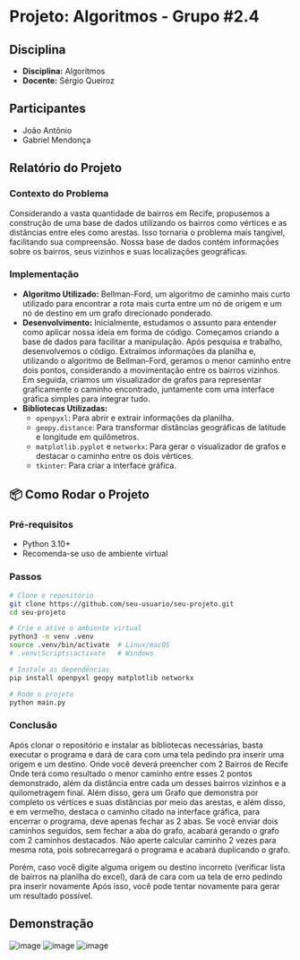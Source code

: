 # Projeto: Algoritmos - Grupo #2.4

## Disciplina
- **Disciplina:** Algoritmos
- **Docente:** Sérgio Queiroz

## Participantes
- João Antônio
- Gabriel Mendonça

## Relatório do Projeto

### Contexto do Problema
Considerando a vasta quantidade de bairros em Recife, propusemos a construção de uma base de dados utilizando os bairros como vértices e as distâncias entre eles como arestas. Isso tornaria o problema mais tangível, facilitando sua compreensão. Nossa base de dados contém informações sobre os bairros, seus vizinhos e suas localizações geográficas.

### Implementação
- **Algoritmo Utilizado:** Bellman-Ford, um algoritmo de caminho mais curto utilizado para encontrar a rota mais curta entre um nó de origem e um nó de destino em um grafo direcionado ponderado.
- **Desenvolvimento:** Inicialmente, estudamos o assunto para entender como aplicar nossa ideia em forma de código. Começamos criando a base de dados para facilitar a manipulação. Após pesquisa e trabalho, desenvolvemos o código. Extraímos informações da planilha e, utilizando o algoritmo de Bellman-Ford, geramos o menor caminho entre dois pontos, considerando a movimentação entre os bairros vizinhos. Em seguida, criamos um visualizador de grafos para representar graficamente o caminho encontrado, juntamente com uma interface gráfica simples para integrar tudo.
- **Bibliotecas Utilizadas:**
  - `openpyxl`: Para abrir e extrair informações da planilha.
  - `geopy.distance`: Para transformar distâncias geográficas de latitude e longitude em quilômetros.
  - `matplotlib.pyplot` e `networkx`: Para gerar o visualizador de grafos e destacar o caminho entre os dois vértices.
  - `tkinter`: Para criar a interface gráfica.

## 📦 Como Rodar o Projeto

### Pré-requisitos

- Python 3.10+
- Recomenda-se uso de ambiente virtual

### Passos

```bash
# Clone o repositório
git clone https://github.com/seu-usuario/seu-projeto.git
cd seu-projeto

# Crie e ative o ambiente virtual
python3 -m venv .venv
source .venv/bin/activate  # Linux/macOS
# .venv\Scripts\activate   # Windows

# Instale as dependências
pip install openpyxl geopy matplotlib networkx

# Rode o projeto
python main.py
```

### Conclusão
Após clonar o repositório e instalar as bibliotecas necessárias, basta executar o programa e dará de cara com uma tela pedindo pra inserir uma origem e um destino. Onde você deverá preencher com 2 Bairros de Recife Onde terá como resultado o menor caminho entre esses 2 pontos demonstrado, além da distância entre cada um desses bairros vizinhos e a quilometragem final. Além disso, gera um Grafo que demonstra por completo os vértices e suas distâncias por meio das arestas, e além disso, e em vermelho, destaca o caminho citado na interface gráfica, para encerrar o programa, deve apenas fechar as 2 abas. Se você enviar dois caminhos seguidos, sem fechar a aba do grafo, acabará gerando o grafo com 2 caminhos destacados. Não aperte calcular caminho 2 vezes para mesma rota, pois sobrecarregará o programa e acabará duplicando o grafo.

Porém, caso você digite alguma origem ou destino incorreto (verificar lista de bairros na planilha do excel), dará de cara com ua tela de erro pedindo pra inserir novamente
Após isso, você pode tentar novamente para gerar um resultado possível.

## Demonstração 
![image](https://github.com/user-attachments/assets/8223ed35-657b-4f49-b7be-38e6788b4fff)
![image](https://github.com/user-attachments/assets/8aef12fc-585f-4125-9a62-8f55df157b60)
![image](https://github.com/user-attachments/assets/4de9ad70-a70f-4809-8d57-8ac555395de4)



